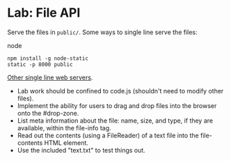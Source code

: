 # Lab: File API

Serve the files in `public/`. Some ways to single line serve the files:

node

    npm install -g node-static
    static -p 8000 public

[Other single line web servers](https://gist.github.com/willurd/5720255).


* Lab work should be confined to code.js (shouldn't need to modify other files).
* Implement the ability for users to drag and drop files into the browser onto the #drop-zone.
* List meta information about the file: name, size, and type, if they are available, within the file-info tag.
* Read out the contents (using a FileReader) of a text file into the file-contents HTML element.
* Use the included "text.txt" to test things out.

